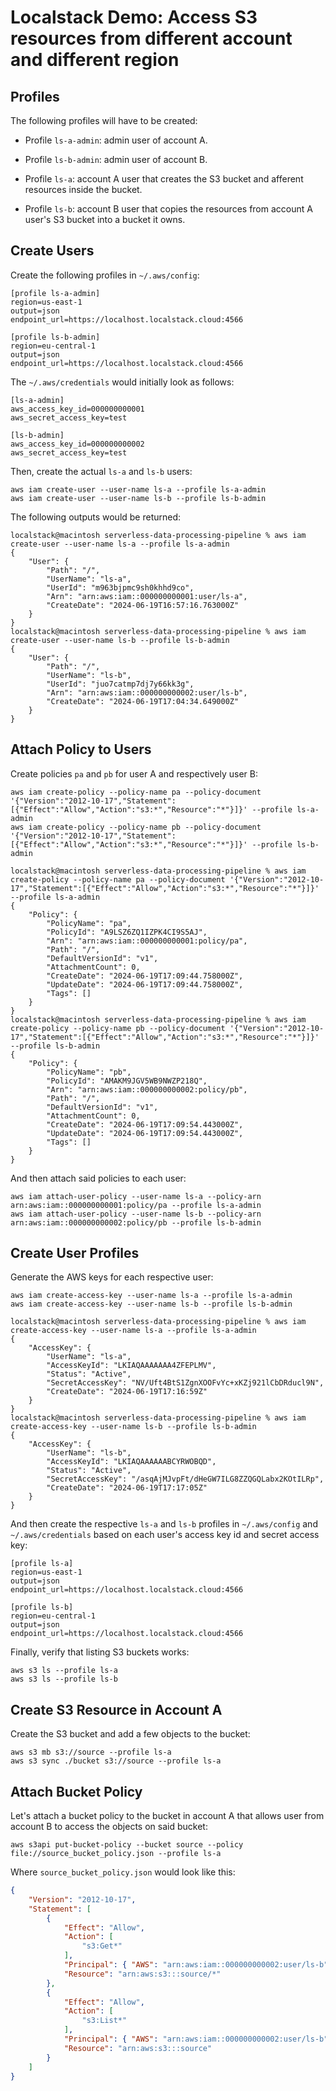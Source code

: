 # Localstack Demo: Access S3 resources from different account and different region

## Profiles

The following profiles will have to be created:

* Profile `ls-a-admin`: admin user of account A.

* Profile `ls-b-admin`: admin user of account B.

* Profile `ls-a`: account A user that creates the S3 bucket and afferent resources inside the bucket.

* Profile `ls-b`: account B user that copies the resources from account A user's S3 bucket into a bucket it owns.

## Create Users

Create the following profiles in `~/.aws/config`:

```
[profile ls-a-admin]
region=us-east-1
output=json
endpoint_url=https://localhost.localstack.cloud:4566

[profile ls-b-admin]
region=eu-central-1
output=json
endpoint_url=https://localhost.localstack.cloud:4566
```

The `~/.aws/credentials` would initially look as follows:

```
[ls-a-admin]
aws_access_key_id=000000000001
aws_secret_access_key=test

[ls-b-admin]
aws_access_key_id=000000000002
aws_secret_access_key=test
```

Then, create the actual `ls-a` and `ls-b` users:

```shell
aws iam create-user --user-name ls-a --profile ls-a-admin
aws iam create-user --user-name ls-b --profile ls-b-admin
```

The following outputs would be returned:

```shell
localstack@macintosh serverless-data-processing-pipeline % aws iam create-user --user-name ls-a --profile ls-a-admin           
{
    "User": {
        "Path": "/",
        "UserName": "ls-a",
        "UserId": "m963bjpmc9sh0khhd9co",
        "Arn": "arn:aws:iam::000000000001:user/ls-a",
        "CreateDate": "2024-06-19T16:57:16.763000Z"
    }
}
localstack@macintosh serverless-data-processing-pipeline % aws iam create-user --user-name ls-b --profile ls-b-admin
{
    "User": {
        "Path": "/",
        "UserName": "ls-b",
        "UserId": "juo7catmp7dj7y66kk3g",
        "Arn": "arn:aws:iam::000000000002:user/ls-b",
        "CreateDate": "2024-06-19T17:04:34.649000Z"
    }
}
```

## Attach Policy to Users

Create policies `pa` and `pb` for user A and respectively user B:

```shell
aws iam create-policy --policy-name pa --policy-document '{"Version":"2012-10-17","Statement":[{"Effect":"Allow","Action":"s3:*","Resource":"*"}]}' --profile ls-a-admin 
aws iam create-policy --policy-name pb --policy-document '{"Version":"2012-10-17","Statement":[{"Effect":"Allow","Action":"s3:*","Resource":"*"}]}' --profile ls-b-admin 
```

```shell
localstack@macintosh serverless-data-processing-pipeline % aws iam create-policy --policy-name pa --policy-document '{"Version":"2012-10-17","Statement":[{"Effect":"Allow","Action":"s3:*","Resource":"*"}]}' --profile ls-a-admin 
{
    "Policy": {
        "PolicyName": "pa",
        "PolicyId": "A9LSZ6ZQ1IZPK4CI9S5AJ",
        "Arn": "arn:aws:iam::000000000001:policy/pa",
        "Path": "/",
        "DefaultVersionId": "v1",
        "AttachmentCount": 0,
        "CreateDate": "2024-06-19T17:09:44.758000Z",
        "UpdateDate": "2024-06-19T17:09:44.758000Z",
        "Tags": []
    }
}
localstack@macintosh serverless-data-processing-pipeline % aws iam create-policy --policy-name pb --policy-document '{"Version":"2012-10-17","Statement":[{"Effect":"Allow","Action":"s3:*","Resource":"*"}]}' --profile ls-b-admin
{
    "Policy": {
        "PolicyName": "pb",
        "PolicyId": "AMAKM9JGV5WB9NWZP218Q",
        "Arn": "arn:aws:iam::000000000002:policy/pb",
        "Path": "/",
        "DefaultVersionId": "v1",
        "AttachmentCount": 0,
        "CreateDate": "2024-06-19T17:09:54.443000Z",
        "UpdateDate": "2024-06-19T17:09:54.443000Z",
        "Tags": []
    }
}
```

And then attach said policies to each user:

```shell
aws iam attach-user-policy --user-name ls-a --policy-arn arn:aws:iam::000000000001:policy/pa --profile ls-a-admin
aws iam attach-user-policy --user-name ls-b --policy-arn arn:aws:iam::000000000002:policy/pb --profile ls-b-admin
```

## Create User Profiles

Generate the AWS keys for each respective user:

```shell
aws iam create-access-key --user-name ls-a --profile ls-a-admin
aws iam create-access-key --user-name ls-b --profile ls-b-admin
```

```shell
localstack@macintosh serverless-data-processing-pipeline % aws iam create-access-key --user-name ls-a --profile ls-a-admin
{
    "AccessKey": {
        "UserName": "ls-a",
        "AccessKeyId": "LKIAQAAAAAAA4ZFEPLMV",
        "Status": "Active",
        "SecretAccessKey": "NV/Uft4BtS1ZgnXOOFvYc+xKZj921lCbDRducl9N",
        "CreateDate": "2024-06-19T17:16:59Z"
    }
}
localstack@macintosh serverless-data-processing-pipeline % aws iam create-access-key --user-name ls-b --profile ls-b-admin
{
    "AccessKey": {
        "UserName": "ls-b",
        "AccessKeyId": "LKIAQAAAAAABCYRWOBQD",
        "Status": "Active",
        "SecretAccessKey": "/asqAjMJvpFt/dHeGW7ILG8ZZQGQLabx2KOtILRp",
        "CreateDate": "2024-06-19T17:17:05Z"
    }
}
```

And then create the respective `ls-a` and `ls-b` profiles in `~/.aws/config` and `~/.aws/credentials` based on each user's access key id and secret access key:

```text
[profile ls-a]
region=us-east-1
output=json
endpoint_url=https://localhost.localstack.cloud:4566

[profile ls-b]
region=eu-central-1
output=json
endpoint_url=https://localhost.localstack.cloud:4566
```

Finally, verify that listing S3 buckets works:

```shell
aws s3 ls --profile ls-a
aws s3 ls --profile ls-b
```

## Create S3 Resource in Account A

Create the S3 bucket and add a few objects to the bucket:

```shell
aws s3 mb s3://source --profile ls-a
aws s3 sync ./bucket s3://source --profile ls-a
```

## Attach Bucket Policy

Let's attach a bucket policy to the bucket in account A that allows user from account B to access the objects on said bucket:

```shell
aws s3api put-bucket-policy --bucket source --policy file://source_bucket_policy.json --profile ls-a
```

Where `source_bucket_policy.json` would look like this:

```json
{
    "Version": "2012-10-17",
    "Statement": [
        {
            "Effect": "Allow",
            "Action": [
                "s3:Get*"
            ],
            "Principal": { "AWS": "arn:aws:iam::000000000002:user/ls-b" },
            "Resource": "arn:aws:s3:::source/*"
        },
        {
            "Effect": "Allow",
            "Action": [
                "s3:List*"
            ],
            "Principal": { "AWS": "arn:aws:iam::000000000002:user/ls-b" },
            "Resource": "arn:aws:s3:::source"
        }
    ]
}

```
